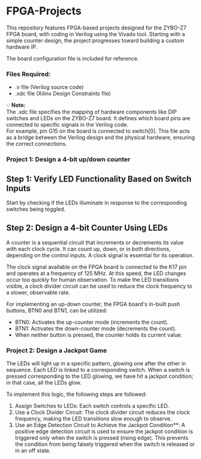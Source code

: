 # FPGA-Projects
This repository features FPGA-based projects designed for the ZYBO-Z7 FPGA board, with coding in Verilog using the Vivado tool. 
Starting with a simple counter design, the project progresses toward building a custom hardware IP.

The board configuration file is included for reference.
### Files Required:  
- .v file (Verilog source code)  
- .xdc file (Xilinx Design Constraints file)  

💡 **Note:**  
The .xdc file specifies the mapping of hardware components like DIP switches and LEDs on the ZYBO-Z7 board. It defines which board pins are connected to specific signals in the Verilog code.  
For example, pin G15 on the board is connected to switch[0]. This file acts as a bridge between the Verilog design and the physical hardware, ensuring the correct connections.

### Project 1: Design a 4-bit up/down counter

## Step 1: Verify LED Functionality Based on Switch Inputs  
Start by checking if the LEDs illuminate in response to the corresponding switches being toggled.

## Step 2: Design a 4-bit Counter Using LEDs  
A counter is a sequential circuit that increments or decrements its value with each clock cycle. It can count up, down, or in both directions, depending on the control inputs. A clock signal is essential for its operation.

The clock signal available on the FPGA board is connected to the K17 pin and operates at a frequency of 125 MHz. At this speed, the LED changes occur too quickly for human observation. To make the LED transitions visible, a clock divider circuit can be used to reduce the clock frequency to a slower, observable rate.

For implementing an up-down counter, the FPGA board's in-built push buttons, BTN0 and BTN1, can be utilized:  
- BTN0: Activates the up-counter mode (increments the count).  
- BTN1: Activates the down-counter mode (decrements the count).  
- When neither button is pressed, the counter holds its current value.

### Project 2: Design a Jackpot Game
The LEDs will light up in a specific pattern, glowing one after the other in sequence. Each LED is linked to a corresponding switch. When a switch is pressed corresponding to the LED glowing, we have hit a jackpot condition; in that case, all the LEDs glow. 

To implement this logic, the following steps are followed:  
1. Assign Switches to LEDs: Each switch controls a specific LED.  
2. Use a Clock Divider Circuit: The clock divider circuit reduces the clock frequency, making the LED transitions slow enough to observe.  
3. Use an Edge Detection Circuit to Achieve the Jackpot Condition**: A positive edge detection circuit is used to ensure the jackpot condition is triggered only when the switch is pressed (rising edge). This prevents the condition from being falsely triggered when the switch is released or in an off state.

